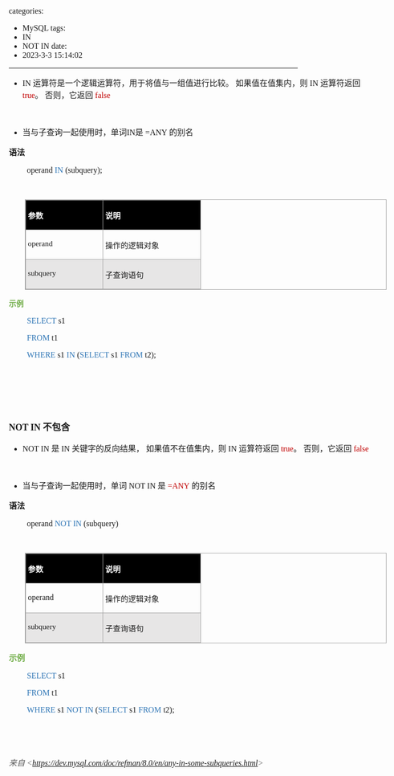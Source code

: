 categories:
- MySQL
tags:
- IN
- NOT IN
date:
- 2023-3-3 15:14:02
---

<body lang=zh-CN style='font-family:"Microsoft YaHei UI";font-size:12.0pt'>
<!--StartFragment-->

<div style='direction:ltr;border-width:100%'>

<div style='direction:ltr;margin-top:0in;margin-left:0in;width:7.5069in'>

<div style='direction:ltr;margin-top:0in;margin-left:0in;width:7.5069in'>

<ul type=disc style='direction:ltr;unicode-bidi:embed;margin-top:0in;
 margin-bottom:0in'>
 <li style='margin-top:0;margin-bottom:0;vertical-align:middle'><span
     style='font-family:"Comic Sans MS";font-size:12.0pt' lang=zh-CN>IN</span><span
     style='font-family:"Comic Sans MS";font-size:12.0pt' lang=en-US> </span><span
     style='font-family:"Microsoft YaHei UI";font-size:12.0pt' lang=zh-CN>运算符是一个逻辑运算符，用于将值与一组值进行比较。
     如果值在值集内，则</span><span style='font-family:"Comic Sans MS";font-size:12.0pt'
     lang=en-US> </span><span style='font-family:"Comic Sans MS";font-size:
     12.0pt' lang=zh-CN>IN</span><span style='font-family:"Comic Sans MS";
     font-size:12.0pt' lang=en-US> </span><span style='font-family:"Microsoft YaHei UI";
     font-size:12.0pt' lang=zh-CN>运算符返回</span><span style='font-family:"Comic Sans MS";
     font-size:12.0pt' lang=en-US> </span><span style='font-family:"Comic Sans MS";
     font-size:12.0pt;color:#C00000' lang=zh-CN>true</span><span
     style='font-family:"Microsoft YaHei UI";font-size:12.0pt' lang=zh-CN>。
     否则，它返回</span><span style='font-family:"Comic Sans MS";font-size:12.0pt'
     lang=en-US> </span><span style='font-family:"Comic Sans MS";font-size:
     12.0pt;color:#C00000' lang=zh-CN>false</span></li>
</ul>

<p style='margin-left:.375in;font-family:"Comic Sans MS";font-size:
12.0pt'>&nbsp;</p>

<ul type=disc style='direction:ltr;unicode-bidi:embed;margin-top:0in;
 margin-bottom:0in'>
 <li style='margin-top:0;margin-bottom:0;vertical-align:middle'><span
     style='font-family:"Microsoft YaHei UI";font-size:12.0pt' lang=zh-CN>当与子查询一起使用时，单词</span><span
     style='font-family:"Comic Sans MS";font-size:12.0pt' lang=zh-CN>IN</span><span
     style='font-family:"Microsoft YaHei UI";font-size:12.0pt' lang=zh-CN>是</span><span
     style='font-family:"Comic Sans MS";font-size:12.0pt' lang=en-US> </span><span
     style='font-family:"Comic Sans MS";font-size:12.0pt' lang=zh-CN>=ANY</span><span
     style='font-family:"Comic Sans MS";font-size:12.0pt' lang=en-US> </span><span
     style='font-family:"Microsoft YaHei UI";font-size:12.0pt' lang=zh-CN>的别名</span></li>
</ul>

<p style='font-family:"Microsoft YaHei UI";font-size:12.0pt'><span
style='font-weight:bold'>语法</span></p>

<p style='margin-left:.375in;font-family:"Comic Sans MS";font-size:
12.0pt'><span lang=zh-CN>operand </span><span style='color:#2E75B5' lang=zh-CN>IN</span><span
lang=zh-CN> (subquery)</span><span lang=en-US>;</span></p>

<p style='margin-left:.375in;font-family:"Comic Sans MS";font-size:
11.0pt'>&nbsp;</p>

<div style='direction:ltr'>

<table border=1 cellpadding=0 cellspacing=0 valign=top style='direction:ltr;
 border-collapse:collapse;border-style:solid;border-color:#A3A3A3;border-width:
 1pt;margin-left:.3333in' title="" summary="">
 <tr>
  <td style='border-style:solid;border-color:#A3A3A3;border-width:1pt;
  background-color:black;vertical-align:top;width:1.5131in;padding:2.0pt 3.0pt 2.0pt 3.0pt'>
  <p style='font-family:"Microsoft YaHei UI";font-size:11.5pt;
  color:white'><span style='font-weight:bold'>参数</span></p>
  </td>
  <td style='border-style:solid;border-color:#A3A3A3;border-width:1pt;
  background-color:black;vertical-align:top;width:1.9361in;padding:2.0pt 3.0pt 2.0pt 3.0pt'>
  <p style='font-family:"Microsoft YaHei UI";font-size:11.5pt;
  color:white'><span style='font-weight:bold'>说明</span></p>
  </td>
 </tr>
 <tr>
  <td style='border-style:solid;border-color:#A3A3A3;border-width:1pt;
  vertical-align:top;width:1.5131in;padding:2.0pt 3.0pt 2.0pt 3.0pt'>
  <p style='font-family:"Comic Sans MS";font-size:11.5pt'>operand</p>
  </td>
  <td style='border-style:solid;border-color:#A3A3A3;border-width:1pt;
  vertical-align:top;width:1.9361in;padding:2.0pt 3.0pt 2.0pt 3.0pt'>
  <p style='font-family:"Microsoft YaHei UI";font-size:11.5pt'>操作的逻辑对象</p>
  </td>
 </tr>
 <tr>
  <td style='border-style:solid;border-color:#A3A3A3;border-width:1pt;
  background-color:#E7E6E6;vertical-align:top;width:1.5131in;padding:2.0pt 3.0pt 2.0pt 3.0pt'>
  <p style='font-family:"Comic Sans MS";font-size:11.5pt'>subquery</p>
  </td>
  <td style='border-style:solid;border-color:#A3A3A3;border-width:1pt;
  background-color:#E7E6E6;vertical-align:top;width:1.9361in;padding:2.0pt 3.0pt 2.0pt 3.0pt'>
  <p style='font-family:"Microsoft YaHei UI";font-size:11.5pt'>子查询语句</p>
  </td>
 </tr>
</table>

</div>

<p style='font-family:"Microsoft YaHei UI";font-size:11.0pt;
color:#70AD47'><span style='font-weight:bold'>示例</span></p>

<p style='margin-left:.375in;font-family:"Comic Sans MS";font-size:
12.0pt'><span style='color:#2E75B5'>SELECT</span> s1 </p>

<p style='margin-left:.375in;font-family:"Comic Sans MS";font-size:
12.0pt'><span style='color:#2E75B5'>FROM</span> t1 </p>

<p style='margin-left:.375in;font-family:"Comic Sans MS";font-size:
12.0pt'><span style='color:#2E75B5'>WHERE</span> s1 <span style='color:#2E75B5'>IN</span>
(<span style='color:#2E75B5'>SELECT</span> s1 <span style='color:#2E75B5'>FROM</span>
t2);</p>

<p style='font-family:"Comic Sans MS";font-size:12.0pt'>&nbsp;</p>

<p style='font-family:"Comic Sans MS";font-size:12.0pt'>&nbsp;</p>

<p style='font-family:"Comic Sans MS";font-size:12.0pt'>&nbsp;</p>

<p style='font-size:13.5pt'><span style='font-weight:bold;
font-family:"Comic Sans MS"' lang=en-US>NOT IN </span><span style='font-weight:
bold;font-family:"Microsoft YaHei UI"' lang=zh-CN>不包含</span></p>

<ul type=disc style='direction:ltr;unicode-bidi:embed;margin-top:0in;
 margin-bottom:0in'>
 <li style='margin-top:0;margin-bottom:0;vertical-align:middle'><span
     style='font-family:"Comic Sans MS";font-size:12.0pt' lang=en-US>NOT IN </span><span
     style='font-family:"Microsoft YaHei UI";font-size:12.0pt' lang=zh-CN>是</span><span
     style='font-family:"Comic Sans MS";font-size:12.0pt' lang=en-US> IN </span><span
     style='font-family:"Microsoft YaHei UI";font-size:12.0pt' lang=zh-CN>关键字的反向结果，
     如果值不在值集内，则</span><span style='font-family:"Comic Sans MS";font-size:12.0pt'
     lang=en-US> </span><span style='font-family:"Comic Sans MS";font-size:
     12.0pt' lang=zh-CN>IN</span><span style='font-family:"Comic Sans MS";
     font-size:12.0pt' lang=en-US> </span><span style='font-family:"Microsoft YaHei UI";
     font-size:12.0pt' lang=zh-CN>运算符返回</span><span style='font-family:"Comic Sans MS";
     font-size:12.0pt' lang=en-US> </span><span style='font-family:"Comic Sans MS";
     font-size:12.0pt;color:#C00000' lang=zh-CN>true</span><span
     style='font-family:"Microsoft YaHei UI";font-size:12.0pt' lang=zh-CN>。
     否则，它返回</span><span style='font-family:"Comic Sans MS";font-size:12.0pt'
     lang=en-US> </span><span style='font-family:"Comic Sans MS";font-size:
     12.0pt;color:#C00000' lang=zh-CN>false</span></li>
</ul>

<p style='margin-left:.375in;font-family:"Comic Sans MS";font-size:
12.0pt'>&nbsp;</p>

<ul type=disc style='direction:ltr;unicode-bidi:embed;margin-top:0in;
 margin-bottom:0in'>
 <li style='margin-top:0;margin-bottom:0;vertical-align:middle'><span
     style='font-family:"Microsoft YaHei UI";font-size:12.0pt' lang=zh-CN>当与子查询一起使用时，单词</span><span
     style='font-family:"Comic Sans MS";font-size:12.0pt' lang=en-US> NOT </span><span
     style='font-family:"Comic Sans MS";font-size:12.0pt' lang=zh-CN>IN</span><span
     style='font-family:"Comic Sans MS";font-size:12.0pt' lang=en-US> </span><span
     style='font-family:"Microsoft YaHei UI";font-size:12.0pt' lang=zh-CN>是</span><span
     style='font-family:"Comic Sans MS";font-size:12.0pt' lang=en-US> </span><span
     style='font-family:"Comic Sans MS";font-size:12.0pt;color:#C00000'
     lang=zh-CN>=ANY</span><span style='font-family:"Comic Sans MS";font-size:
     12.0pt' lang=en-US> </span><span style='font-family:"Microsoft YaHei UI";
     font-size:12.0pt' lang=zh-CN>的别名</span></li>
</ul>

<p style='font-family:"Microsoft YaHei UI";font-size:12.0pt'><span
style='font-weight:bold'>语法</span></p>

<p style='margin-left:.375in;font-family:"Comic Sans MS";font-size:
12.0pt'><span lang=zh-CN>operand </span><span style='color:#2E75B5' lang=en-US>NOT
</span><span style='color:#2E75B5' lang=zh-CN>IN</span><span lang=zh-CN>
(subquery)</span></p>

<p style='margin-left:.375in;font-family:"Comic Sans MS";font-size:
11.0pt'>&nbsp;</p>

<div style='direction:ltr'>

<table border=1 cellpadding=0 cellspacing=0 valign=top style='direction:ltr;
 border-collapse:collapse;border-style:solid;border-color:#A3A3A3;border-width:
 1pt;margin-left:.3333in' title="" summary="">
 <tr>
  <td style='border-style:solid;border-color:#A3A3A3;border-width:1pt;
  background-color:black;vertical-align:top;width:1.5131in;padding:2.0pt 3.0pt 2.0pt 3.0pt'>
  <p style='font-family:"Microsoft YaHei UI";font-size:11.5pt;
  color:white'><span style='font-weight:bold'>参数</span></p>
  </td>
  <td style='border-style:solid;border-color:#A3A3A3;border-width:1pt;
  background-color:black;vertical-align:top;width:1.9361in;padding:2.0pt 3.0pt 2.0pt 3.0pt'>
  <p style='font-family:"Microsoft YaHei UI";font-size:11.5pt;
  color:white'><span style='font-weight:bold'>说明</span></p>
  </td>
 </tr>
 <tr>
  <td style='border-style:solid;border-color:#A3A3A3;border-width:1pt;
  vertical-align:top;width:1.5131in;padding:2.0pt 3.0pt 2.0pt 3.0pt'>
  <p style='font-family:"Comic Sans MS";font-size:12.0pt'>operand</p>
  </td>
  <td style='border-style:solid;border-color:#A3A3A3;border-width:1pt;
  vertical-align:top;width:1.9361in;padding:2.0pt 3.0pt 2.0pt 3.0pt'>
  <p style='font-family:"Microsoft YaHei UI";font-size:11.5pt'>操作的逻辑对象</p>
  </td>
 </tr>
 <tr>
  <td style='border-style:solid;border-color:#A3A3A3;border-width:1pt;
  background-color:#E7E6E6;vertical-align:top;width:1.5131in;padding:2.0pt 3.0pt 2.0pt 3.0pt'>
  <p style='font-family:"Comic Sans MS";font-size:11.5pt'>subquery</p>
  </td>
  <td style='border-style:solid;border-color:#A3A3A3;border-width:1pt;
  background-color:#E7E6E6;vertical-align:top;width:1.9361in;padding:2.0pt 3.0pt 2.0pt 3.0pt'>
  <p style='font-family:"Microsoft YaHei UI";font-size:11.5pt'>子查询语句</p>
  </td>
 </tr>
</table>

</div>

<p style='font-family:"Microsoft YaHei UI";font-size:12.0pt;
color:#70AD47'><span style='font-weight:bold'>示例</span></p>

<p style='margin-left:.375in;font-family:"Comic Sans MS";font-size:
12.0pt'><span style='color:#2E75B5'>SELECT</span> s1 </p>

<p style='margin-left:.375in;font-family:"Comic Sans MS";font-size:
12.0pt'><span style='color:#2E75B5'>FROM</span> t1 </p>

<p style='margin-left:.375in;font-family:"Comic Sans MS";font-size:
12.0pt'><span style='color:#2E75B5' lang=zh-CN>WHERE</span><span lang=zh-CN> s1
</span><span style='color:#2E75B5' lang=en-US>NOT </span><span
style='color:#2E75B5' lang=zh-CN>IN</span><span lang=zh-CN> (</span><span
style='color:#2E75B5' lang=zh-CN>SELECT</span><span lang=zh-CN> s1 </span><span
style='color:#2E75B5' lang=zh-CN>FROM</span><span lang=zh-CN> t2);</span></p>

<p style='margin-left:.375in;font-family:"Comic Sans MS";font-size:
12.0pt'>&nbsp;</p>

<p style='font-family:"Comic Sans MS";font-size:11.0pt'>&nbsp;</p>

<p><cite style='font-size:12.0pt;color:#595959'><span
style='font-family:"Microsoft YaHei UI"'>来自</span><span style='font-family:
"Comic Sans MS"'> &lt;</span><a
href="https://dev.mysql.com/doc/refman/8.0/en/any-in-some-subqueries.html"><span
style='font-family:"Comic Sans MS"'>https://dev.mysql.com/doc/refman/8.0/en/any-in-some-subqueries.html</span></a><span
style='font-family:"Comic Sans MS"'>&gt; </span></cite></p>

</div>

</div>

</div>

<!--EndFragment-->
</body>